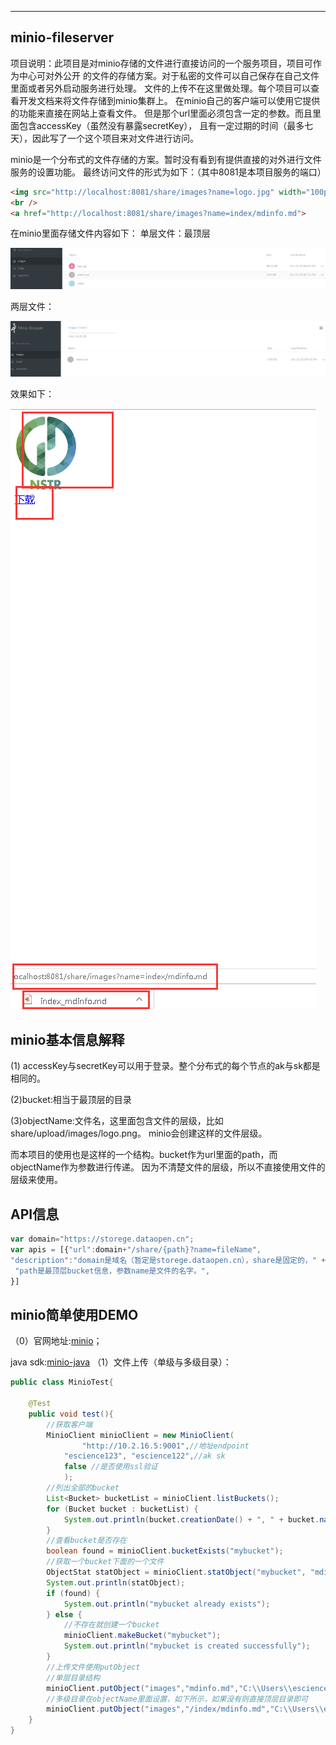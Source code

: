 ----------------
minio-fileserver
-----------------
项目说明：此项目是对minio存储的文件进行直接访问的一个服务项目，项目可作为中心可对外公开
的文件的存储方案。对于私密的文件可以自己保存在自己文件里面或者另外启动服务进行处理。
文件的上传不在这里做处理。每个项目可以查看开发文档来将文件存储到minio集群上。
在minio自己的客户端可以使用它提供的功能来直接在网站上查看文件。
但是那个url里面必须包含一定的参数。而且里面包含accessKey（虽然没有暴露secretKey），
且有一定过期的时间（最多七天），因此写了一个这个项目来对文件进行访问。

minio是一个分布式的文件存储的方案。暂时没有看到有提供直接的对外进行文件服务的设置功能。
最终访问文件的形式为如下：（其中8081是本项目服务的端口）
```html
<img src="http://localhost:8081/share/images?name=logo.jpg" width="100px"/>
<br />
<a href="http://localhost:8081/share/images?name=index/mdinfo.md">

```
在minio里面存储文件内容如下：
单层文件：最顶层

![](./screenshots/minio-server-file.png)

两层文件：

![](./screenshots/minio-server-layer2.png)

效果如下：

![](./screenshots/file-inuse.png)


minio基本信息解释
---------------
(1) accessKey与secretKey可以用于登录。整个分布式的每个节点的ak与sk都是相同的。

(2)bucket:相当于最顶层的目录

(3)objectName:文件名，这里面包含文件的层级，比如share/upload/images/logo.png。
minio会创建这样的文件层级。

而本项目的使用也是这样的一个结构。bucket作为url里面的path，而objectName作为参数进行传递。
因为不清楚文件的层级，所以不直接使用文件的层级来使用。


API信息
-------
```js
var domain="https://storege.dataopen.cn";
var apis = [{"url":domain+"/share/{path}?name=fileName",
"description":"domain是域名（暂定是storege.dataopen.cn），share是固定的，" +
 "path是最顶层bucket信息，参数name是文件的名字。",
}]
```
minio简单使用DEMO
-----------------
（0）官网地址:[minio](https://www.minio.io/)；

java sdk:[minio-java](https://github.com/minio/minio-java)
（1）文件上传（单级与多级目录）：
```java
public class MinioTest{
    
    @Test
    public void test(){
        //获取客户端
        MinioClient minioClient = new MinioClient(
                "http://10.2.16.5:9001",//地址endpoint
            "escience123", "escience122",//ak sk
            false //是否使用ssl验证
            );
        //列出全部的bucket
        List<Bucket> bucketList = minioClient.listBuckets();
        for (Bucket bucket : bucketList) {
            System.out.println(bucket.creationDate() + ", " + bucket.name());
        }
        //查看bucket是否存在
        boolean found = minioClient.bucketExists("mybucket");
        //获取一个bucket下面的一个文件
        ObjectStat statObject = minioClient.statObject("mybucket", "mdinfo.md");
        System.out.println(statObject);
        if (found) {
            System.out.println("mybucket already exists");
        } else {
            //不存在就创建一个bucket
            minioClient.makeBucket("mybucket");
            System.out.println("mybucket is created successfully");
        }
        //上传文件使用putObject
        //单层目录结构
        minioClient.putObject("images","mdinfo.md","C:\\Users\\escience\\Downloads\\科搜系统众包模块文档.md");
        //多级目录在objectName里面设置，如下所示，如果没有则直接顶层目录即可
        minioClient.putObject("images","/index/mdinfo.md","C:\\Users\\escience\\Downloads\\科搜系统众包模块文档.md");
    }
}

```

